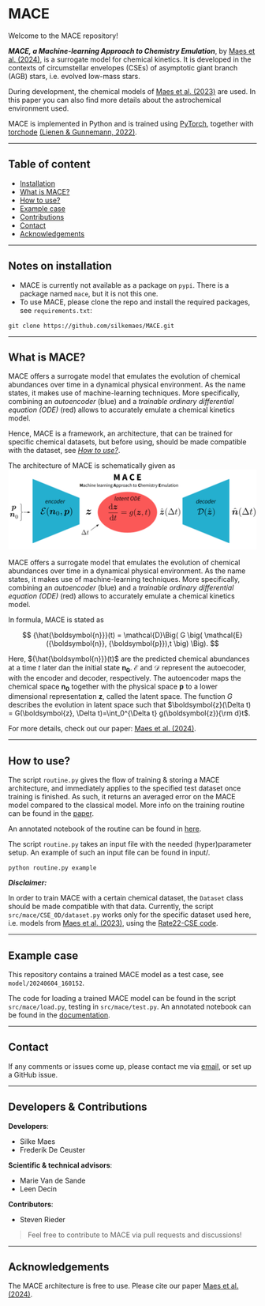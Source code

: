 # MACE

Welcome to the MACE repository!

***MACE, a Machine-learning Approach to Chemistry Emulation***, by [Maes et al. (2024)](https://ui.adsabs.harvard.edu/abs/2024arXiv240503274M/abstract), is a surrogate model for chemical kinetics. It is developed in the contexts of circumstellar envelopes (CSEs) of asymptotic giant branch (AGB) stars, i.e. evolved low-mass stars. 

During development, the chemical models of [Maes et al. (2023)](https://ui.adsabs.harvard.edu/abs/2023MNRAS.522.4654M/abstract) are used. In this paper you can also find more details about the astrochemical environment used.

MACE is implemented in Python and is trained using [PyTorch](https://pytorch.org/), together with [torchode](https://github.com/martenlienen/torchode) [(Lienen & Gunnemann, 2022)](https://openreview.net/pdf?id=uiKVKTiUYB0).

---
## Table of content
- [Installation](#inst)
- [What is MACE?](#what)
- [How to use?](#use)
- [Example case](#exmp)
- [Contributions](#contr)
- [Contact](#cont)
- [Acknowledgements](#ackn)

---
## Notes on installation <a name="inst"></a>
- MACE is currently not available as a package on ```pypi```. There is a package named ```mace```, but it is not this one.
- To use MACE, please clone the repo and install the required packages, see ```requirements.txt```:
```
git clone https://github.com/silkemaes/MACE.git
```

---
## What is MACE? <a name="what"></a>

MACE offers a surrogate model that emulates the evolution of chemical abundances over time in a dynamical physical environment. As the name states, it makes use of machine-learning techniques. More specifically, combining an *autoencoder* (blue) and a *trainable ordinary differential equation (ODE)* (red) allows to accurately emulate a chemical kinetics model.

Hence, MACE is a framework, an architecture, that can be trained for specific chemical datasets, but before using, should be made compatible with the dataset, see _[How to use?](#use)_.

The architecture of MACE is schematically given as 
![MACE architecture](MACE.png)

MACE offers a surrogate model that emulates the evolution of chemical abundances over time in a dynamical physical environment. As the name states, it makes use of machine-learning techniques. More specifically, combining an *autoencoder* (blue) and a *trainable ordinary differential equation (ODE)* (red) allows to accurately emulate a chemical kinetics model.

In formula, MACE is stated as

$$
{\hat{\boldsymbol{n}}}(t) = \mathcal{D}\Big( G \big( \mathcal{E} ({\boldsymbol{n}}, {\boldsymbol{p}}),t \big) \Big).
$$

Here, ${\hat{\boldsymbol{n}}}(t)$ are the predicted chemical abundances at a time $t$ later dan the initial state ${\boldsymbol{n_0}}$. $\mathcal{E}$ and $\mathcal{D}$ represent the autoecoder, with the encoder and decoder, respectively. The autoencoder maps the chemical space ${\boldsymbol{n_0}}$ together with the physical space ${\boldsymbol{p}}$ to a lower dimensional representation $\boldsymbol{z}$, called the latent space. The function $G$ describes the evolution in latent space such that $\boldsymbol{z}(\Delta t) = G(\boldsymbol{z}, \Delta t)=\int_0^{\Delta t} g(\boldsymbol{z}){\rm d}t$.

For more details, check out our paper: [Maes et al. (2024)](https://ui.adsabs.harvard.edu/abs/2024arXiv240503274M/abstract).

---
## How to use?  <a name="use"></a>

The script ```routine.py``` gives the flow of training & storing a MACE architecture, and immediately applies to the specified test dataset once training is finished. As such, it returns an averaged error on the MACE model compared to the classical model. More info on the training routine can be found in the [paper](https://ui.adsabs.harvard.edu/abs/2024arXiv240503274M/abstract). 

An annotated notebook of the routine can be found in [here](https://github.com/silkemaes/MACE/blob/JOSS/routine.ipynb). 

The script ```routine.py``` takes an input file with the needed (hyper)parameter setup. An example of such an input file can be found in input/.
```
python routine.py example
```

***Disclaimer:***

In order to train MACE with a certain chemical dataset, the ```Dataset``` class
should be made compatible with that data. Currently, the script ```src/mace/CSE_0D/dataset.py``` works only for the specific dataset used here, i.e. models from [Maes et al. (2023)](https://ui.adsabs.harvard.edu/abs/2023MNRAS.522.4654M/abstract), using the [Rate22-CSE code](https://github.com/MarieVdS/rate22_cse_code).


---
## Example case <a name="exmp"></a>

This repository contains a trained MACE model as a test case, see ```model/20240604_160152```. 

The code for loading a trained MACE model can be found in the script ```src/mace/load.py```, testing in ```src/mace/test.py```. An annotated notebook can be found in the [documentation](https://mace-code.readthedocs.io/en/latest/example/index.html).

---
## Contact <a name="cont"></a>

If any comments or issues come up, please contact me via [email](mailto:silke.maes@protonmail.com), or set up a GitHub issue.

---
## Developers & Contributions <a name="contr"></a>

**Developers**:
- Silke Maes
- Frederik De Ceuster

**Scientific & technical advisors**:
- Marie Van de Sande
- Leen Decin

**Contributors**:
- Steven Rieder
> Feel free to contribute to MACE via pull requests and discussions!


---
## Acknowledgements <a name="ackn"></a>

The MACE architecture is free to use. Please cite our paper [Maes et al. (2024)](https://ui.adsabs.harvard.edu/abs/2024arXiv240503274M/abstract).


  


  

